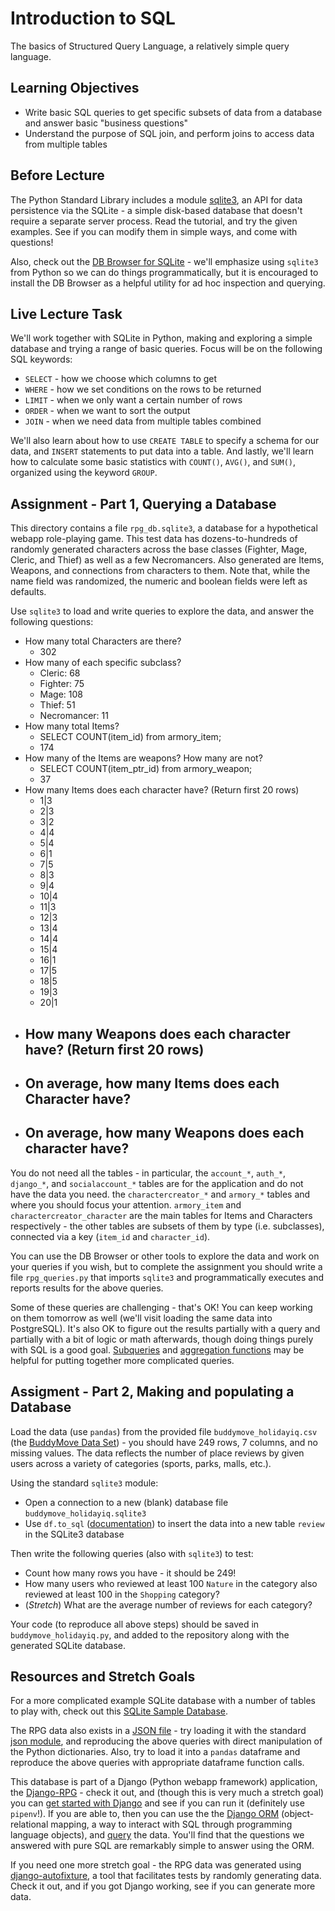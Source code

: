 # Introduction to SQL

The basics of Structured Query Language, a relatively simple query language.

## Learning Objectives

- Write basic SQL queries to get specific subsets of data from a database and
  answer basic "business questions"
- Understand the purpose of SQL join, and perform joins to access data from
  multiple tables

## Before Lecture

The Python Standard Library includes a module
[sqlite3](https://docs.python.org/3/library/sqlite3.html), an API for data
persistence via the SQLite - a simple disk-based database that doesn't require a
separate server process. Read the tutorial, and try the given examples. See if
you can modify them in simple ways, and come with questions!

Also, check out the [DB Browser for SQLite](https://sqlitebrowser.org) - we'll
emphasize using `sqlite3` from Python so we can do things programmatically, but
it is encouraged to install the DB Browser as a helpful utility for ad hoc
inspection and querying.

## Live Lecture Task

We'll work together with SQLite in Python, making and exploring a simple
database and trying a range of basic queries. Focus will be on the following SQL
keywords:

- `SELECT` - how we choose which columns to get
- `WHERE` - how we set conditions on the rows to be returned
- `LIMIT` - when we only want a certain number of rows
- `ORDER` - when we want to sort the output
- `JOIN` - when we need data from multiple tables combined

We'll also learn about how to use `CREATE TABLE` to specify a schema for our
data, and `INSERT` statements to put data into a table. And lastly, we'll learn
how to calculate some basic statistics with `COUNT()`, `AVG()`, and `SUM()`,
organized using the keyword `GROUP`.

## Assignment - Part 1, Querying a Database

This directory contains a file `rpg_db.sqlite3`, a database for a hypothetical
webapp role-playing game. This test data has dozens-to-hundreds of randomly
generated characters across the base classes (Fighter, Mage, Cleric, and Thief)
as well as a few Necromancers. Also generated are Items, Weapons, and
connections from characters to them. Note that, while the name field was
randomized, the numeric and boolean fields were left as defaults.

Use `sqlite3` to load and write queries to explore the data, and answer the
following questions:

- How many total Characters are there?
  - 302
- How many of each specific subclass?
  - Cleric: 68
  - Fighter: 75
  - Mage: 108
  - Thief: 51
  - Necromancer: 11
- How many total Items?
  - SELECT COUNT(item_id) from armory_item;
  - 174
- How many of the Items are weapons? How many are not?
  - SELECT COUNT(item_ptr_id) from armory_weapon;
  - 37
- How many Items does each character have? (Return first 20 rows)
  - 1|3
  - 2|3
  - 3|2
  - 4|4
  - 5|4
  - 6|1
  - 7|5
  - 8|3
  - 9|4
  - 10|4
  - 11|3
  - 12|3
  - 13|4
  - 14|4
  - 15|4
  - 16|1
  - 17|5
  - 18|5
  - 19|3
  - 20|1
- How many Weapons does each character have? (Return first 20 rows)
  - 
- On average, how many Items does each Character have?
  - 
- On average, how many Weapons does each character have?
  - 

You do not need all the tables - in particular, the `account_*`, `auth_*`,
`django_*`, and `socialaccount_*` tables are for the application and do not have
the data you need. the `charactercreator_*` and `armory_*` tables and where you
should focus your attention. `armory_item` and `charactercreator_character` are
the main tables for Items and Characters respectively - the other tables are
subsets of them by type (i.e. subclasses), connected via a key (`item_id` and
`character_id`).

You can use the DB Browser or other tools to explore the data and work on your
queries if you wish, but to complete the assignment you should write a file
`rpg_queries.py` that imports `sqlite3` and programmatically executes and
reports results for the above queries.

Some of these queries are challenging - that's OK! You can keep working on them
tomorrow as well (we'll visit loading the same data into PostgreSQL). It's also
OK to figure out the results partially with a query and partially with a bit of
logic or math afterwards, though doing things purely with SQL is a good goal.
[Subqueries](https://www.w3resource.com/sql/subqueries/understanding-sql-subqueries.php)
and [aggregation functions](https://www.sqltutorial.org/sql-aggregate-functions/)
may be helpful for putting together more complicated queries.

## Assigment - Part 2, Making and populating a Database

Load the data (use `pandas`) from the provided file `buddymove_holidayiq.csv`
(the [BuddyMove Data
Set](https://archive.ics.uci.edu/ml/datasets/BuddyMove+Data+Set)) - you should
have 249 rows, 7 columns, and no missing values. The data reflects the number of
place reviews by given users across a variety of categories (sports, parks,
malls, etc.).

Using the standard `sqlite3` module:

- Open a connection to a new (blank) database file `buddymove_holidayiq.sqlite3`
- Use `df.to_sql`
  ([documentation](https://pandas.pydata.org/pandas-docs/stable/reference/api/pandas.DataFrame.to_sql.html))
  to insert the data into a new table `review` in the SQLite3 database

Then write the following queries (also with `sqlite3`) to test:

- Count how many rows you have - it should be 249!
- How many users who reviewed at least 100 `Nature` in the category also
  reviewed at least 100 in the `Shopping` category?
- (*Stretch*) What are the average number of reviews for each category?

Your code (to reproduce all above steps) should be saved in
`buddymove_holidayiq.py`, and added to the repository along with the generated
SQLite database.

## Resources and Stretch Goals

For a more complicated example SQLite database with a number of tables to play
with, check out this [SQLite Sample
Database](https://www.sqlitetutorial.net/sqlite-sample-database/).

The RPG data also exists in a [JSON
file](https://github.com/LambdaSchool/Django-RPG/blob/master/testdata.json) -
try loading it with the standard [json
module](https://docs.python.org/3.5/library/json.html), and reproducing the
above queries with direct manipulation of the Python dictionaries. Also, try to
load it into a `pandas` dataframe and reproduce the above queries with
appropriate dataframe function calls.

This database is part of a Django (Python webapp framework) application, the
[Django-RPG](https://github.com/LambdaSchool/Django-RPG/tree/master) - check it
out, and (though this is very much a stretch goal) you can [get started with
Django](https://www.djangoproject.com/start/) and see if you can run it
(definitely use `pipenv`!). If you are able to, then you can use the the [Django
ORM](https://docs.djangoproject.com/en/2.1/topics/db/) (object-relational
mapping, a way to interact with SQL through programming language objects), and
[query](https://docs.djangoproject.com/en/2.1/topics/db/queries/) the data.
You'll find that the questions we answered with pure SQL are remarkably simple
to answer using the ORM.

If you need one more stretch goal - the RPG data was generated using
[django-autofixture](https://github.com/volrath/django-autofixture), a tool that
facilitates tests by randomly generating data. Check it out, and if you got
Django working, see if you can generate more data.
